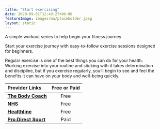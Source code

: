 ```yaml
---
title: "Start exercising"
date: 2020-09-01T12:49:27+06:00
featureImage: images/ma/placeholder.jpeg
layout: static
---
```


A simple workout series to help begin your fitness journey

Start your exercise journey with easy-to-follow exercise sessions designed for beginners.

Regular exercise is one of the best things you can do for your health. Working exercise into your routine and sticking with it takes determination and discipline, but if you exercise regularly, you’ll begin to see and feel the benefits it can have on your body and well-being quickly.

| Provider Links      | Free or Paid  |  
| :-----------          | :--------------:      |  
| [**The Body Coach**](https://www.youtube.com/channel/UCAxW1XT0iEJo0TYlRfn6rYQ) | Free | 
| [**NHS**](https://www.nhs.uk/better-health/get-active/) | Free | 
| [**Healthline**](https://www.healthline.com/nutrition/how-to-start-exercising#TOC_TITLE_HDR_4) | Free | 
| [**Pro:Direct Sport**](https://www.prodirectsport.com/running/) | Paid | 
  

<br/><br/>






